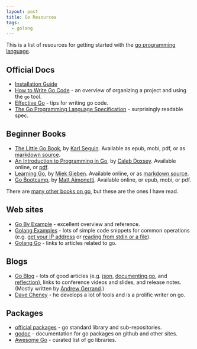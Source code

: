 ```yaml
---
layout: post
title: Go Resources
tags:
  - golang
---
```


This is a list of resources for getting started with the [go programming language](https://golang.org/).

## Official Docs

* [Installation Guide](https://golang.org/doc/install)
* [How to Write Go Code](https://golang.org/doc/code.html) - an overview of organizing a project and using the `go` tool.
* [Effective Go](https://golang.org/doc/effective_go.html) - tips for writing go code.
* [The Go Programming Language Specification](https://golang.org/ref/spec) - surprisingly readable spec.

## Beginner Books

* [The Little Go Book](http://openmymind.net/The-Little-Go-Book/), by [Karl Seguin](https://twitter.com/karlseguin). Available as epub, mobi, pdf, or as [markdown source](https://github.com/karlseguin/the-little-go-book).
* [An Introduction to Programming in Go](http://www.golang-book.com/), by [Caleb Doxsey](http://www.doxsey.net/about). Available online, or [pdf](http://www.golang-book.com/public/pdf/gobook.0.pdf).
* [Learning Go](https://www.miek.nl/go/), by [Miek Gieben](https://twitter.com/miekg). Available online, or as [markdown source](https://github.com/miekg/learninggo).
* [Go Bootcamp](http://www.golangbootcamp.com/), by [Matt Aimonetti](https://twitter.com/mattetti). Available online, or epub, mobi, or pdf.

There are [many other books on go](https://github.com/dariubs/GoBooks), but these are the ones I have read.

## Web sites

* [Go By Example](https://gobyexample.com/) - excellent overview and reference.
* [Golang Examples](http://golang-examples.tumblr.com/) - lots of simple code snippets for common operations (e.g. [get your IP address](http://golang-examples.tumblr.com/post/99458329439/get-local-ip-addresses) or [reading from stdin or a file](http://golang-examples.tumblr.com/post/97848675424/read-from-stdin-or-file)).
* [Golang Go](http://golanggo.com/) - links to articles related to go.

## Blogs

* [Go Blog](https://blog.golang.org/) - lots of good articles (e.g. [json](http://blog.golang.org/json-and-go), [documenting go](http://blog.golang.org/godoc-documenting-go-code), and [reflection](http://blog.golang.org/laws-of-reflection)), links to conference videos and slides, and release notes. (Mostly written by [Andrew Gerrand](https://twitter.com/enneff).)
* [Dave Cheney](http://dave.cheney.net/) - he develops a lot of tools and is a prolific writer on go.

## Packages

* [official packages](https://golang.org/pkg/) - go standard library and sub-repositories.
* [godoc](https://godoc.org/) - documentation for go packages on github and other sites.
* [Awesome Go](http://awesome-go.com/) - curated list of go libraries.
